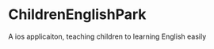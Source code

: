 ChildrenEnglishPark
===================

A ios applicaiton, teaching children to learning English easily
